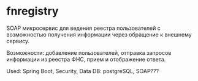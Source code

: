 # fnregistry

SOAP микросервис для ведения реестра пользователей с возможностью получения информации через обращение к внешнему сервису.

Возможности: добавление пользователей, отправка запросов информации из реестра ФНС, прием и отображение ответа.

Used: Spring Boot, Security, Data DB: postgreSQL, SOAP???
